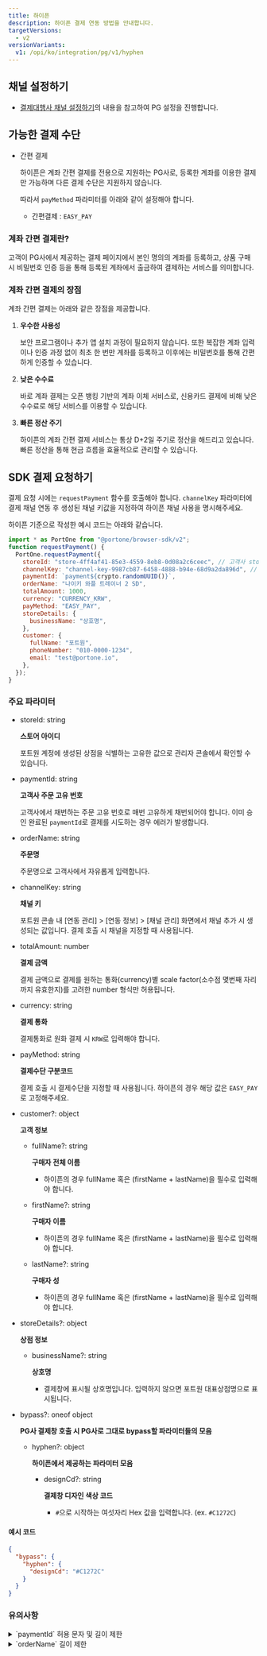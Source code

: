 ```yaml
---
title: 하이픈
description: 하이픈 결제 연동 방법을 안내합니다.
targetVersions:
  - v2
versionVariants:
  v1: /opi/ko/integration/pg/v1/hyphen
---
```


## 채널 설정하기

- [결제대행사 채널 설정하기](https://developers.portone.io/opi/ko/integration/ready/readme#3-결제대행사-채널-설정하기)의 내용을 참고하여 PG 설정을 진행합니다.

## 가능한 결제 수단

- 간편 결제

  하이픈은 계좌 간편 결제를 전용으로 지원하는 PG사로, 등록한 계좌를 이용한 결제만 가능하며 다른 결제 수단은 지원하지 않습니다.

  따라서 `payMethod` 파라미터를 아래와 같이 설정해야 합니다.

  - 간편결제 : `EASY_PAY`

### 계좌 간편 결제란?

고객이 PG사에서 제공하는 결제 페이지에서 본인 명의의 계좌를 등록하고, 상품 구매 시 비밀번호 인증 등을 통해 등록된 계좌에서 출금하여 결제하는 서비스를 의미합니다.

### 계좌 간편 결제의 장점

계좌 간편 결제는 아래와 같은 장점을 제공합니다.

1. **우수한 사용성**

   보안 프로그램이나 추가 앱 설치 과정이 필요하지 않습니다.
   또한 복잡한 계좌 입력이나 인증 과정 없이 최초 한 번만 계좌를 등록하고 이후에는 비밀번호를 통해 간편하게 인증할 수 있습니다.

2. **낮은 수수료**

   바로 계좌 결제는 오픈 뱅킹 기반의 계좌 이체 서비스로, 신용카드 결제에 비해 낮은 수수료로 해당 서비스를 이용할 수 있습니다.

3. **빠른 정산 주기**

   하이픈의 계좌 간편 결제 서비스는 통상 D+2일 주기로 정산을 해드리고 있습니다. 빠른 정산을 통해 현금 흐름을 효율적으로 관리할 수 있습니다.

## SDK 결제 요청하기

결제 요청 시에는 `requestPayment` 함수를 호출해야 합니다.
`channelKey` 파라미터에 결제 채널 연동 후 생성된 채널 키값을 지정하여 하이픈 채널 사용을 명시해주세요.

하이픈 기준으로 작성한 예시 코드는 아래와 같습니다.

<div class="tabs-container">

<div class="tabs-content" data-title="SDK 결제 요청">

```javascript
import * as PortOne from "@portone/browser-sdk/v2";
function requestPayment() {
  PortOne.requestPayment({
    storeId: "store-4ff4af41-85e3-4559-8eb8-0d08a2c6ceec", // 고객사 storeId로 변경해주세요.
    channelKey: "channel-key-9987cb87-6458-4888-b94e-68d9a2da896d", // 콘솔 결제 연동 화면에서 채널 연동 시 생성된 채널 키를 입력해주세요.
    paymentId: `payment${crypto.randomUUID()}`,
    orderName: "나이키 와플 트레이너 2 SD",
    totalAmount: 1000,
    currency: "CURRENCY_KRW",
    payMethod: "EASY_PAY",
    storeDetails: {
      businessName: "상호명",
    },
    customer: {
      fullName: "포트원",
      phoneNumber: "010-0000-1234",
      email: "test@portone.io",
    },
  });
}
```

</div>

</div>

### 주요 파라미터

- storeId: string

  **스토어 아이디**

  포트원 계정에 생성된 상점을 식별하는 고유한 값으로 관리자 콘솔에서 확인할 수 있습니다.

- paymentId: string

  **고객사 주문 고유 번호**

  고객사에서 채번하는 주문 고유 번호로 매번 고유하게 채번되어야 합니다. 이미 승인 완료된 `paymentId`로 결제를 시도하는 경우 에러가 발생합니다.

- orderName: string

  **주문명**

  주문명으로 고객사에서 자유롭게 입력합니다.

- channelKey: string

  **채널 키**

  포트원 콘솔 내 \[연동 관리] > \[연동 정보] > \[채널 관리] 화면에서 채널 추가 시 생성되는 값입니다. 결제 호출 시 채널을 지정할 때 사용됩니다.

- totalAmount: number

  **결제 금액**

  결제 금액으로 결제를 원하는 통화(currency)별 scale factor(소수점 몇번째 자리까지 유효한지)를 고려한 number 형식만 허용됩니다.

- currency: string

  **결제 통화**

  결제통화로 원화 결제 시 `KRW`로 입력해야 합니다.

- payMethod: string

  **결제수단 구분코드**

  결제 호출 시 결제수단을 지정할 때 사용됩니다. 하이픈의 경우 해당 값은 `EASY_PAY`로 고정해주세요.

- customer?: object

  **고객 정보**

  - fullName?: string

    **구매자 전체 이름**

    - 하이픈의 경우 fullName 혹은 (firstName + lastName)을 필수로 입력해야 합니다.

  - firstName?: string

    **구매자 이름**

    - 하이픈의 경우 fullName 혹은 (firstName + lastName)을 필수로 입력해야 합니다.

  - lastName?: string

    **구매자 성**

    - 하이픈의 경우 fullName 혹은 (firstName + lastName)을 필수로 입력해야 합니다.

- storeDetails?: object

  **상점 정보**

  - businessName?: string

    **상호명**

    - 결제창에 표시될 상호명입니다. 입력하지 않으면 포트원 대표상점명으로 표시됩니다.

- bypass?: oneof object

  **PG사 결제창 호출 시 PG사로 그대로 bypass할 파라미터들의 모음**

  - hyphen?: object

    **하이픈에서 제공하는 파라미터 모음**

    - designCd?: string

      **결제창 디자인 색상 코드**

      - `#`으로 시작하는 여섯자리 Hex 값을 입력합니다. (ex. `#C1272C`)

#### 예시 코드

```json title="bypass 예시 코드"
{
  "bypass": {
    "hyphen": {
      "designCd": "#C1272C"
    }
  }
}
```

### 유의사항

<details>

<summary>`paymentId` 허용 문자 및 길이 제한</summary>

`paymentId` 에는 영문, 숫자, `_`(underscore) 만으로 이루어진 문자열만 입력할 수 있습니다.

여기에 포함되지 않는 한글이나 `♤`, `♡`, `♧` 등의 특수 문자는 허용되지 않습니다.

또한 `paymentId`의 최대 길이는 50자이므로, 해당 길이를 넘지 않는 값으로 결제를 요청해주세요.

</details>

<details>

<summary>`orderName` 길이 제한</summary>

`orderName`의 최대 길이는 100byte 입니다. (UTF-8 인코딩 기준)

</details>
